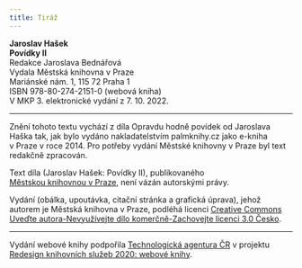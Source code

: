 ```yaml
---
title: Tiráž
---
```


**Jaroslav Hašek**  
**Povídky II**  
Redakce Jaroslava Bednářová  
Vydala Městská knihovna v Praze  
Mariánské nám. 1, 115 72 Praha 1  
ISBN 978-80-274-2151-0 (webová kniha)  
V MKP 3. elektronické vydání z 7. 10. 2022.

***

Znění tohoto textu vychází z díla Opravdu hodně povídek od Jaroslava Haška tak, jak bylo vydáno nakladatelstvím palmknihy.cz jako e-kniha v Praze v roce 2014. Pro potřeby vydání Městské knihovny v Praze byl text redakčně zpracován.

Text díla (Jaroslav Hašek: Povídky II), publikovaného [Městskou knihovnou v Praze](https://www.mlp.cz/cz/), není vázán autorskými právy.

Vydání (obálka, upoutávka, citační stránka a grafická úprava), jehož autorem je Městská knihovna v Praze, podléhá licenci [Creative Commons Uveďte autora-Nevyužívejte dílo komerčně-Zachovejte licenci 3.0 Česko](https://creativecommons.org/licenses/by-nc-sa/3.0/cz/).


***

Vydání webové knihy podpořila [Technologická agentura ČR](https://www.tacr.cz/) v projektu [Redesign knihovních služeb 2020: webové knihy](https://starfos.tacr.cz/cs/project/TL04000391).